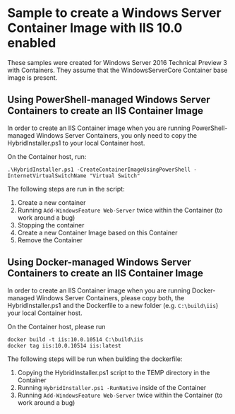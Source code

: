 # Sample to create a Windows Server Container Image with IIS 10.0 enabled

These samples were created for Windows Server 2016 Technical Preview 3 with Containers. They assume that the WindowsServerCore Container base image is present.

## Using PowerShell-managed Windows Server Containers to create an IIS Container Image

In order to create an IIS Container image when you are running PowerShell-managed Windows Server Containers, you only need to copy the HybridInstaller.ps1 to your local Container host.

On the Container host, run:
```
.\HybridInstaller.ps1 -CreateContainerImageUsingPowerShell -InternetVirtualSwitchName "Virtual Switch"
```

The following steps are run in the script:

1. Create a new container
2. Running `Add-WindowsFeature Web-Server` twice within the Container (to work around a bug)
3. Stopping the container
4. Create a new Container Image based on this Container
5. Remove the Container

## Using Docker-managed Windows Server Containers to create an IIS Container Image 

In order to create an IIS Container image when you are running Docker-managed Windows Server Containers, please copy both, the HybridInstaller.ps1 and the Dockerfile to a new folder (e.g. `C:\build\iis`) your local Container host.

On the Container host, please run
```
docker build -t iis:10.0.10514 C:\build\iis
docker tag iis:10.0.10514 iis:latest
```

The following steps will be run when building the dockerfile:

1. Copying the HybridInstaller.ps1 script to the TEMP directory in the Container
2. Running `HybridInstaller.ps1 -RunNative` inside of the Container
  1. Running `Add-WindowsFeature Web-Server` twice within the Container (to work around a bug)